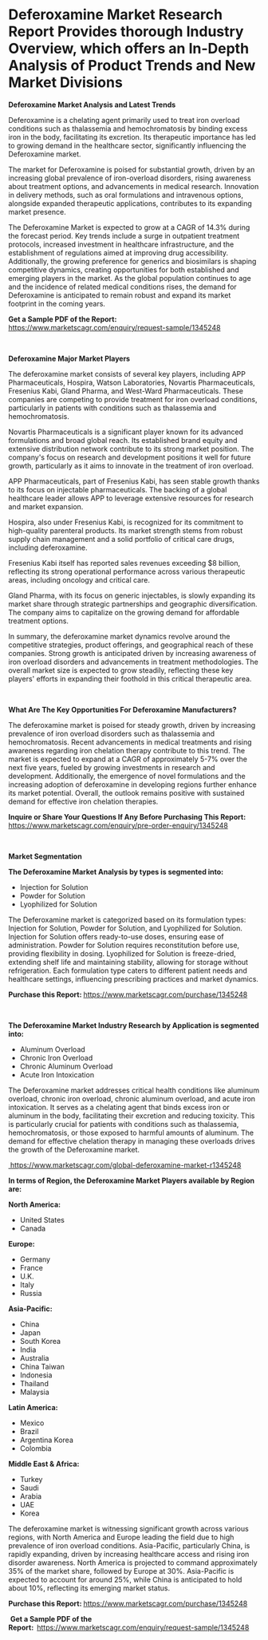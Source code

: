 <p><h1>Deferoxamine Market Research Report Provides thorough Industry Overview, which offers an In-Depth Analysis of Product Trends and New Market Divisions</h1></p><p><strong>Deferoxamine Market Analysis and Latest Trends</strong></p>
<p><p>Deferoxamine is a chelating agent primarily used to treat iron overload conditions such as thalassemia and hemochromatosis by binding excess iron in the body, facilitating its excretion. Its therapeutic importance has led to growing demand in the healthcare sector, significantly influencing the Deferoxamine market.</p><p>The market for Deferoxamine is poised for substantial growth, driven by an increasing global prevalence of iron-overload disorders, rising awareness about treatment options, and advancements in medical research. Innovation in delivery methods, such as oral formulations and intravenous options, alongside expanded therapeutic applications, contributes to its expanding market presence.</p><p>The Deferoxamine Market is expected to grow at a CAGR of 14.3% during the forecast period. Key trends include a surge in outpatient treatment protocols, increased investment in healthcare infrastructure, and the establishment of regulations aimed at improving drug accessibility. Additionally, the growing preference for generics and biosimilars is shaping competitive dynamics, creating opportunities for both established and emerging players in the market. As the global population continues to age and the incidence of related medical conditions rises, the demand for Deferoxamine is anticipated to remain robust and expand its market footprint in the coming years.</p></p>
<p><strong>Get a Sample PDF of the Report:&nbsp;</strong> <a href="https://www.marketscagr.com/enquiry/request-sample/1345248?utm_campaign=2653&utm_medium=2&utm_source=Github&utm_content=ia&utm_term=19042025&utm_id=deferoxamine">https://www.marketscagr.com/enquiry/request-sample/1345248</a></p>
<p>&nbsp;</p>
<p><strong>Deferoxamine Major Market Players</strong></p>
<p><p>The deferoxamine market consists of several key players, including APP Pharmaceuticals, Hospira, Watson Laboratories, Novartis Pharmaceuticals, Fresenius Kabi, Gland Pharma, and West-Ward Pharmaceuticals. These companies are competing to provide treatment for iron overload conditions, particularly in patients with conditions such as thalassemia and hemochromatosis.</p><p>Novartis Pharmaceuticals is a significant player known for its advanced formulations and broad global reach. Its established brand equity and extensive distribution network contribute to its strong market position. The company's focus on research and development positions it well for future growth, particularly as it aims to innovate in the treatment of iron overload.</p><p>APP Pharmaceuticals, part of Fresenius Kabi, has seen stable growth thanks to its focus on injectable pharmaceuticals. The backing of a global healthcare leader allows APP to leverage extensive resources for research and market expansion.</p><p>Hospira, also under Fresenius Kabi, is recognized for its commitment to high-quality parenteral products. Its market strength stems from robust supply chain management and a solid portfolio of critical care drugs, including deferoxamine.</p><p>Fresenius Kabi itself has reported sales revenues exceeding $8 billion, reflecting its strong operational performance across various therapeutic areas, including oncology and critical care.</p><p>Gland Pharma, with its focus on generic injectables, is slowly expanding its market share through strategic partnerships and geographic diversification. The company aims to capitalize on the growing demand for affordable treatment options.</p><p>In summary, the deferoxamine market dynamics revolve around the competitive strategies, product offerings, and geographical reach of these companies. Strong growth is anticipated driven by increasing awareness of iron overload disorders and advancements in treatment methodologies. The overall market size is expected to grow steadily, reflecting these key players' efforts in expanding their foothold in this critical therapeutic area.</p></p>
<p>&nbsp;</p>
<p><strong>What Are The Key Opportunities For Deferoxamine Manufacturers?</strong></p>
<p><p>The deferoxamine market is poised for steady growth, driven by increasing prevalence of iron overload disorders such as thalassemia and hemochromatosis. Recent advancements in medical treatments and rising awareness regarding iron chelation therapy contribute to this trend. The market is expected to expand at a CAGR of approximately 5-7% over the next five years, fueled by growing investments in research and development. Additionally, the emergence of novel formulations and the increasing adoption of deferoxamine in developing regions further enhance its market potential. Overall, the outlook remains positive with sustained demand for effective iron chelation therapies.</p></p>
<p><strong>Inquire or Share Your Questions If Any Before Purchasing This Report:</strong> <a href="https://www.marketscagr.com/enquiry/pre-order-enquiry/1345248?utm_campaign=2653&utm_medium=2&utm_source=Github&utm_content=ia&utm_term=19042025&utm_id=deferoxamine">https://www.marketscagr.com/enquiry/pre-order-enquiry/1345248</a></p>
<p>&nbsp;</p>
<p><strong>Market Segmentation</strong></p>
<p><strong>The Deferoxamine Market Analysis by types is segmented into:</strong></p>
<p><ul><li>Injection for Solution</li><li>Powder for Solution</li><li>Lyophilized for Solution</li></ul></p>
<p><p>The Deferoxamine market is categorized based on its formulation types: Injection for Solution, Powder for Solution, and Lyophilized for Solution. Injection for Solution offers ready-to-use doses, ensuring ease of administration. Powder for Solution requires reconstitution before use, providing flexibility in dosing. Lyophilized for Solution is freeze-dried, extending shelf life and maintaining stability, allowing for storage without refrigeration. Each formulation type caters to different patient needs and healthcare settings, influencing prescribing practices and market dynamics.</p></p>
<p><strong>Purchase this Report:&nbsp;</strong><a href="https://www.marketscagr.com/purchase/1345248?utm_campaign=2653&utm_medium=2&utm_source=Github&utm_content=ia&utm_term=19042025&utm_id=deferoxamine">https://www.marketscagr.com/purchase/1345248</a></p>
<p>&nbsp;</p>
<p><strong>The Deferoxamine Market Industry Research by Application is segmented into:</strong></p>
<p><ul><li>Aluminum Overload</li><li>Chronic Iron Overload</li><li>Chronic Aluminum Overload</li><li>Acute Iron Intoxication</li></ul></p>
<p><p>The Deferoxamine market addresses critical health conditions like aluminum overload, chronic iron overload, chronic aluminum overload, and acute iron intoxication. It serves as a chelating agent that binds excess iron or aluminum in the body, facilitating their excretion and reducing toxicity. This is particularly crucial for patients with conditions such as thalassemia, hemochromatosis, or those exposed to harmful amounts of aluminum. The demand for effective chelation therapy in managing these overloads drives the growth of the Deferoxamine market.</p></p>
<p><a href="https://www.marketscagr.com/global-deferoxamine-market-r1345248?utm_campaign=2653&utm_medium=2&utm_source=Github&utm_content=ia&utm_term=19042025&utm_id=deferoxamine">&nbsp;https://www.marketscagr.com/global-deferoxamine-market-r1345248</a></p>
<p><strong>In terms of Region, the Deferoxamine Market Players available by Region are:</strong></p>
<p>
    <p> <strong> North America: </strong>
        <ul>
            <li>United States</li>
            <li>Canada</li>
        </ul>
        </p> 
    <p> <strong> Europe: </strong>
        <ul>
            <li>Germany</li>
            <li>France</li>
            <li>U.K.</li>
            <li>Italy</li>
            <li>Russia</li>
        </ul>
        </p> 
    <p> <strong> Asia-Pacific: </strong>
        <ul>
            <li>China</li>
            <li>Japan</li>
            <li>South Korea</li>
            <li>India</li>
            <li>Australia</li>
            <li>China Taiwan</li>
            <li>Indonesia</li>
            <li>Thailand</li>
            <li>Malaysia</li>
        </ul>
        </p> 
    <p> <strong> Latin America: </strong>
        <ul>
            <li>Mexico</li>
            <li>Brazil</li>
            <li>Argentina Korea</li>
            <li>Colombia</li>
        </ul>
        </p> 
    <p> <strong> Middle East & Africa: </strong>
        <ul>
            <li>Turkey</li>
            <li>Saudi</li>
            <li>Arabia</li>
            <li>UAE</li>
            <li>Korea</li>
        </ul>
    </p>
    </p>
<p><p>The deferoxamine market is witnessing significant growth across various regions, with North America and Europe leading the field due to high prevalence of iron overload conditions. Asia-Pacific, particularly China, is rapidly expanding, driven by increasing healthcare access and rising iron disorder awareness. North America is projected to command approximately 35% of the market share, followed by Europe at 30%. Asia-Pacific is expected to account for around 25%, while China is anticipated to hold about 10%, reflecting its emerging market status.</p></p>
<p><strong>Purchase this Report: </strong><a href="https://www.marketscagr.com/purchase/1345248?utm_campaign=2653&utm_medium=2&utm_source=Github&utm_content=ia&utm_term=19042025&utm_id=deferoxamine">https://www.marketscagr.com/purchase/1345248</a></p>
<p>&nbsp;<strong>Get a Sample PDF of the Report:&nbsp;&nbsp;</strong><a href="https://www.marketscagr.com/enquiry/request-sample/1345248?utm_campaign=2653&utm_medium=2&utm_source=Github&utm_content=ia&utm_term=19042025&utm_id=deferoxamine">https://www.marketscagr.com/enquiry/request-sample/1345248</a></p>
<p><strong></strong></p>
<p><p></p><p></p><p></p></p>